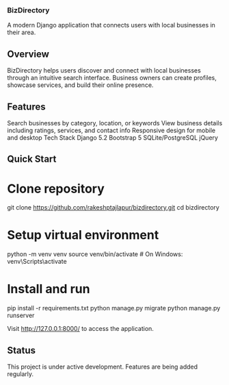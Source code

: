 ### BizDirectory
A modern Django application that connects users with local businesses in their area.

## Overview
BizDirectory helps users discover and connect with local businesses through an intuitive search interface. Business owners can create profiles, showcase services, and build their online presence.

## Features
Search businesses by category, location, or keywords
View business details including ratings, services, and contact info
Responsive design for mobile and desktop
Tech Stack
Django 5.2
Bootstrap 5
SQLite/PostgreSQL
jQuery

## Quick Start
# Clone repository
git clone https://github.com/rakeshptajlapur/bizdirectory.git
cd bizdirectory

# Setup virtual environment
python -m venv venv
source venv/bin/activate  # On Windows: venv\Scripts\activate

# Install and run
pip install -r requirements.txt
python manage.py migrate
python manage.py runserver


Visit http://127.0.0.1:8000/ to access the application.

## Status
This project is under active development. Features are being added regularly.